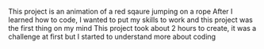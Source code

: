 This project is an animation of a red sqaure jumping on a rope
After I learned how to code, I wanted to put my skills to work and this project was the first thing on my mind
This project took about 2 hours to create, it was a challenge at first but I started to understand more about coding
